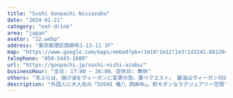 ```yaml
---
title: "Sushi Gonpachi Nisiazabu"
date: "2024-01-21"
category: "eat-drink"
area: "japan"
avator: "12.webp"
address: "東京都港区西麻布1-13-11 3F"
map: "https://www.google.com/maps/embed?pb=!1m18!1m12!1m3!1d3241.68120498503!2d139.72093251204376!3d35.66022527247968!2m3!1f0!2f0!3f0!3m2!1i1024!2i768!4f13.1!3m3!1m2!1s0x60188b82f85e88e1%3A0xa09e181942e8209e!2zU1VTSEkg5qip5YWrIOilv-m6u-W4g--8j1NVU0hJIEdvbnBhY2hpIE5pc2hpLUF6YWJ1!5e0!3m2!1sja!2sjp!4v1706327051794!5m2!1sja!2sjp"
telephone: "050-5443-1689"
url: "https://gonpachi.jp/sushi-nishi-azabu/"
businessHour: "全日: 17:00 ~ 26:00、定休日: 無休"
others: "天ぷらは、揚げ油をヴィーガンに変更の旨、要リクエスト。　醤油はヴィーガン対応の醤油を要リクエスト"
description: "外国人に大人気の「SUSHI 権八 西麻布」。和モダンなラグジュアリー空間で、ヴィーガン握りが楽しめます。"
---
```

